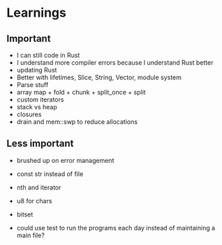 # Learnings

## Important

- I can still code in Rust
- I understand more compiler errors because I understand Rust better
- updating Rust
- Better with lifetimes, Slice, String, Vector, module system
- Parse stuff
- array map + fold + chunk + split_once + split
- custom iterators
- stack vs heap
- closures
- drain and mem::swp to reduce allocations

## Less important

- brushed up on error management
- const str instead of file
- nth and iterator
- u8 for chars
- bitset

- could use test to run the programs each day instead of maintaining a main file?
